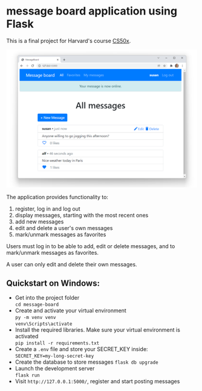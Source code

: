 # message board application using Flask

This is a final project for Harvard's course [CS50x](https://cs50.harvard.edu/x/2022/).

![Screenshot](./static/screen.png)

The application provides functionality to:

1. register, log in and log out
2. display messages, starting with the most recent ones
3. add new messages
4. edit and delete a user's own messages
5. mark/unmark messages as favorites

Users must log in to be able to add, edit or delete 
messages, and to mark/unmark messages as favorites.

A user can only edit and delete their own messages.

## Quickstart on Windows:  
+ Get into the project folder    
    `cd message-board`
+ Create and activate your virtual environment  
    `py -m venv venv`  
    `venv\Scripts\activate`
+ Install the required libraries. Make sure your virtual environment is activated  
    `pip install -r requirements.txt`
+ Create a `.env` file and store your SECRET_KEY inside:  
    `SECRET_KEY=my-long-secret-key`
+ Create the database to store messages 
    `flask db upgrade`
+ Launch the development server  
    `flask run`
+ Visit `http://127.0.0.1:5000/`, register and start posting messages